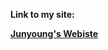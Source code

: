 <p><b>Link to my site: <b/></p>

<a target="_blank" href="https://junyoung-kwon.github.io/">Junyoung's Webiste</a>
